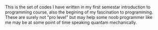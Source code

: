 This is the set of codes I have written in my first semestar introduction to programming course, also the begining of my fascination to programming. These are surely not "pro level" but may 
help some noob programmer like me may be at some point of time speaking quantam mechanically.
